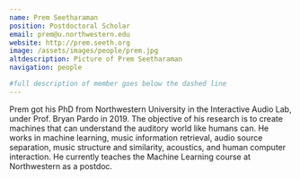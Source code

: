 ```yaml
---
name: Prem Seetharaman
position: Postdoctoral Scholar
email: prem@u.northwestern.edu
website: http://prem.seeth.org
image: /assets/images/people/prem.jpg
altdescription: Picture of Prem Seetharaman
navigation: people

#full description of member goes below the dashed line
---
```

Prem got his PhD from Northwestern University in the Interactive Audio Lab, under Prof. Bryan Pardo in 2019. The objective of his research is to create machines that can understand the auditory world like humans can. He works in machine learning, music information retrieval, audio source separation, music structure and similarity, acoustics, and human computer interaction. He currently teaches the Machine Learning course at Northwestern as a postdoc.

